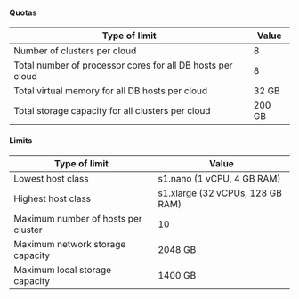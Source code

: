 #### Quotas

| Type of limit | Value |
| ----- | ----- |
| Number of clusters per cloud | 8 |
| Total number of processor cores for all DB hosts per cloud | 8 |
| Total virtual memory for all DB hosts per cloud | 32 GB |
| Total storage capacity for all clusters per cloud | 200 GB |

#### Limits

| Type of limit | Value |
| ----- | ----- |
| Lowest host class | s1.nano (1 vCPU, 4 GB RAM) |
| Highest host class | s1.xlarge (32 vCPUs, 128 GB RAM) |
| Maximum number of hosts per cluster | 10 |
| Maximum network storage capacity | 2048 GB |
| Maximum local storage capacity | 1400 GB |
